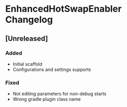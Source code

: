 <!-- Keep a Changelog guide -> https://keepachangelog.com -->

# EnhancedHotSwapEnabler Changelog

## [Unreleased]

### Added

- Initial scaffold
- Configurations and settings supports

### Fixed

- Not editing parameters for non-debug starts
- Wrong gradle plugin class name
